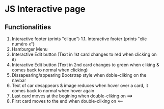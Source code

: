 # JS Interactive page

## Functionalities

1. Interactive footer (prints "clique")
1.1. Interactive footer (prints "clic numéro x")
2. Hamburger Menu
3. Interactive Edit button (Text in 1st card changes to red when clicking on it)
4. Interactive Edit button (Text in 2nd card changes to green when cliking & comes back to normal when clicking)
5. Dissapearing/appearing Bootstrap style when doble-cliking on the navbar
6. Text of car desappears & image reduces when hover over a card, it comes back to normal when hover again
7. Last card moves at the begining when double-cliking on ==>
8. First card moves to the end when double-cliking on <==
